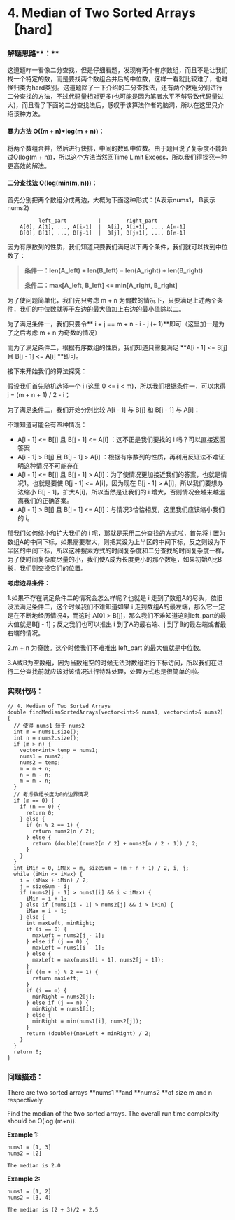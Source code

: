 # 4. Median of Two Sorted Arrays【hard】

### 解题思路**：**

这道题咋一看像二分查找，但是仔细看题，发现有两个有序数组，而且不是让我们找一个特定的数，而是要找两个数组合并后的中位数，这样一看就比较难了，也难怪归类为hard类别。这道题除了一下介绍的二分查找法，还有两个数组分别进行二分查找的方法，不过代码量相对更多\(也可能是因为笔者水平不够导致代码量过大\)，而且看了下面的二分查找法后，感叹于该算法作者的脑洞，所以在这里只介绍该种方法。

#### **暴力方法 O\(\(m + n\)\*log\(m + n\)\)：**

将两个数组合并，然后进行快排，中间的数即中位数。由于题目说了复杂度不能超过O\(log\(m + n\)\)，所以这个方法当然回Time Limit Excess，所以我们得探究一种更高效的解法。

#### 二分查找法 O\(log\(min\(m, n\)\)\)：

首先分别把两个数组分成两边，大概为下面这种形式：\(A表示nums1， B表示nums2\)

```
          left_part          |        right_part
    A[0], A[1], ..., A[i-1]  |  A[i], A[i+1], ..., A[m-1]
    B[0], B[1], ..., B[j-1]  |  B[j], B[j+1], ..., B[n-1]
```

因为有序数列的性质，我们知道只要我们满足以下两个条件，我们就可以找到中位数了：

> **条件一：len\(A\_left\) + len\(B\_left\) = len\(A\_right\) + len\(B\_right\)**
>
> **条件二：max\[A\_left, B\_left\] &lt;= min\[A\_right, B\_right\]**

为了使问题简单化，我们先只考虑 m + n 为偶数的情况下，只要满足上述两个条件，我们的中位数就等于左边的最大值加上右边的最小值除以二。

为了满足条件一，我们只要令** i + j == m + n - i - j \(+ 1\)**即可（这里加一是为了之后考虑 m + n 为奇数的情况）

而为了满足条件二，根据有序数组的性质，我们知道只需要满足 **A\[i - 1\] &lt;= B\[j\] 且 B\[j - 1\] &lt;= A\[i\] **即可。

接下来开始我们的算法探究：

假设我们首先随机选择一个 i \(这里 0 &lt;= i &lt; m\)，所以我们根据条件一，可以求得 j = \(m + n + 1\) / 2 - i；

为了满足条件二，我们开始分别比较 A\[i - 1\] 与 B\[j\] 和 B\[j - 1\] 与 A\[i\]：

不难知道可能会有四种情况：

* A\[i - 1\] &lt;= B\[j\] 且 B\[j - 1\] &lt;= A\[i\] ：这不正是我们要找的 i 吗？可以直接返回答案
* A\[i - 1\] &gt; B\[j\] 且 B\[j - 1\] &gt; A\[i\] ：根据有序数列的性质，再利用反证法不难证明这种情况不可能存在
* A\[i - 1\] &lt;= B\[j\] 且 B\[j - 1\] &gt; A\[i\]：为了使情况更加接近我们的答案，也就是情况1。也就是要使 B\[j - 1\] &lt;= A\[i\]，因为现在 B\[j - 1\] &gt; A\[i\]，所以我们要想办法缩小 B\[j - 1\]，扩大A\[i\]，所以当然是让我们的 i 增大，否则情况会越来越远离我们的正确答案。
* A\[i - 1\] &gt; B\[j\] 且 B\[j - 1\] &lt;= A\[i\]：与情况3恰恰相反，这里我们应该缩小我们的 i。

那我们如何缩小和扩大我们的 i 呢，那就是采用二分查找的方式啦，首先将 i 置为数组A的中间下标，如果需要增大，则把其设为上半区的中间下标，反之则设为下半区的中间下标，所以这种搜索方式的时间复杂度和二分查找的时间复杂度一样，为了使时间复杂度尽量的小，我们使A成为长度更小的那个数组，如果初始A比B长，我们则交换它们的位置。

**考虑边界条件：**

1.如果不存在满足条件二的情况会怎么样呢？也就是 i 走到了数组A的尽头，依旧没法满足条件二，这个时候我们不难知道如果 i 走到数组A的最左端，那么它一定是在不断地经历情况4，而这时 A\[0\] &gt; B\[j\]，那么我们不难知道这时left\_part的最大值就是B\[j - 1\]；反之我们也可以推出 i 到了A的最右端、j 到了B的最左端或者最右端的情况。

2.m + n 为奇数。这个时候我们不难推出 left\_part 的最大值就是中位数。

3.A或B为空数组，因为当数组空的时候无法对数组进行下标访问，所以我们在进行二分查找前就应该对该情况进行特殊处理，处理方式也是很简单的啦。

### 实现代码：

```
// 4. Median of Two Sorted Arrays
double findMedianSortedArrays(vector<int>& nums1, vector<int>& nums2) {
  // 使得 nums1 短于 nums2
  int m = nums1.size();
  int n = nums2.size();
  if (m > n) {
    vector<int> temp = nums1;
    nums1 = nums2;
    nums2 = temp;
    m = m + n;
    n = m - n;
    m = m - n;
  }
  // 考虑数组长度为0的边界情况
  if (m == 0) {
    if (n == 0) {
      return 0;
    } else {
      if (n % 2 == 1) {
        return nums2[n / 2];
      } else {
        return (double)(nums2[n / 2] + nums2[n / 2 - 1]) / 2;
      }
    }
  }
  int iMin = 0, iMax = m, sizeSum = (m + n + 1) / 2, i, j;
  while (iMin <= iMax) {
    i = (iMax + iMin) / 2;
    j = sizeSum - i;
    if (nums2[j - 1] > nums1[i] && i < iMax) {
      iMin = i + 1;
    } else if (nums1[i - 1] > nums2[j] && i > iMin) {
      iMax = i - 1;
    } else {
      int maxLeft, minRight;
      if (i == 0) {
        maxLeft = nums2[j - 1];
      } else if (j == 0) {
        maxLeft = nums1[i - 1];
      } else {
        maxLeft = max(nums1[i - 1], nums2[j - 1]);
      }
      if ((m + n) % 2 == 1) {
        return maxLeft;
      }
      if (i == m) {
        minRight = nums2[j];
      } else if (j == n) {
        minRight = nums1[i];
      } else {
        minRight = min(nums1[i], nums2[j]);
      }
      return (double)(maxLeft + minRight) / 2;
    }
  }
  return 0;
}
```

### 问题描述：

There are two sorted arrays **nums1 **and **nums2 **of size m and n respectively.

Find the median of the two sorted arrays. The overall run time complexity should be O\(log \(m+n\)\).

**Example 1:**

```
nums1 = [1, 3]
nums2 = [2]

The median is 2.0
```

**Example 2:**

```
nums1 = [1, 2]
nums2 = [3, 4]

The median is (2 + 3)/2 = 2.5
```



